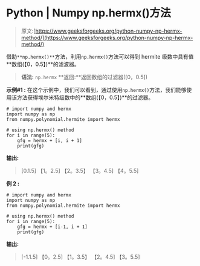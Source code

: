 # Python | Numpy np.hermx()方法

> 原文:[https://www.geeksforgeeks.org/python-numpy-np-hermx-method/](https://www.geeksforgeeks.org/python-numpy-np-hermx-method/)

借助`**np.hermx()**`方法，利用`np.hermx()`方法可以得到 hermite 级数中具有值**数组(【0，0.5】)**的滤波器。

> **语法:** `np.hermx`
> **返回:**返回数组的过滤器([0，0.5])

**示例#1 :**
在这个示例中，我们可以看到，通过使用`np.hermx()`方法，我们能够使用该方法获得埃尔米特级数中的**数组(【0，0.5】)**的过滤器。

```
# import numpy and hermx
import numpy as np
from numpy.polynomial.hermite import hermx

# using np.hermx() method
for i in range(5):
    gfg = hermx + [i, i + 1]
    print(gfg)
```

**输出:**

> [0.1.5]
> 【1。2.5]
> 【2。3.5】
> 【3。4.5]
> 【4。5.5]

**例 2 :**

```
# import numpy and hermx
import numpy as np
from numpy.polynomial.hermite import hermx

# using np.hermx() method
for i in range(5):
    gfg = hermx + [i-1, i + 1]
    print(gfg)
```

**输出:**

> [-1.1.5]
> 【0。2.5]
> 【1。3.5】
> 【2。4.5]
> 【3。5.5]